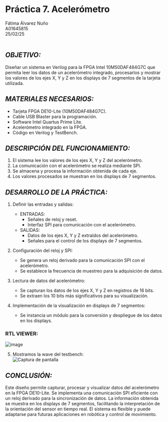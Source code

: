 # Práctica 7. Acelerómetro

Fátima Álvarez Nuño <br/>
A01645815 <br/>
25/02/25 <br/>
<br/>
  
## *OBJETIVO:*  
Diseñar un sistema en Verilog para la FPGA Intel 10M50DAF484G7C que permita leer los datos de un acelerómetro integrado, procesarlos y mostrar los valores de los ejes X, Y y Z en los displays de 7 segmentos de la tarjeta utilizada.  
  
## *MATERIALES NECESARIOS:*  
* Tarjeta FPGA DE10-Lite (10M50DAF484G7C).  
* Cable USB Blaster para la programación.  
* Software Intel Quartus Prime Lite.  
* Acelerómetro integrado en la FPGA.  
* Código en Verilog y TestBench.  
  
## *DESCRIPCIÓN DEL FUNCIONAMIENTO:*  
1. El sistema lee los valores de los ejes X, Y y Z del acelerómetro.  
2. La comunicación con el acelerómetro se realiza mediante SPI.  
3. Se almacena y procesa la información obtenida de cada eje.  
4. Los valores procesados se muestran en los displays de 7 segmentos.  
  
## *DESARROLLO DE LA PRÁCTICA:*  
1. Definir las entradas y salidas:  
   * ENTRADAS:  
     - Señales de reloj y reset.  
     - Interfaz SPI para comunicación con el acelerómetro.  
   * SALIDAS:  
     - Datos de los ejes X, Y y Z extraídos del acelerómetro.  
     - Señales para el control de los displays de 7 segmentos.  
  
2. Configuración del reloj y SPI:  
   * Se genera un reloj derivado para la comunicación SPI con el acelerómetro.  
   * Se establece la frecuencia de muestreo para la adquisición de datos.  
  
3. Lectura de datos del acelerómetro:  
   * Se capturan los datos de los ejes X, Y y Z en registros de 16 bits.  
   * Se extraen los 10 bits más significativos para su visualización.  
  
4. Implementación de la visualización en displays de 7 segmentos:  
   * Se instancia un módulo para la conversión y despliegue de los datos en los displays.  
  
### RTL VIEWER:  
![image](https://github.com/user-attachments/assets/xyz123)  
  
5. Mostramos la wave del testbench:  
![Captura de pantalla](https://github.com/user-attachments/assets/xyz456)  
  
## *CONCLUSIÓN:*  
Este diseño permite capturar, procesar y visualizar datos del acelerómetro en la FPGA DE10-Lite. Se implementa una comunicación SPI eficiente con un reloj derivado para la sincronización de datos. La información obtenida se muestra en los displays de 7 segmentos, facilitando la interpretación de la orientación del sensor en tiempo real. El sistema es flexible y puede adaptarse para futuras aplicaciones en robótica y control de movimiento.

